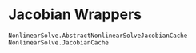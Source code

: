 # Jacobian Wrappers

```@docs
NonlinearSolve.AbstractNonlinearSolveJacobianCache
NonlinearSolve.JacobianCache
```
